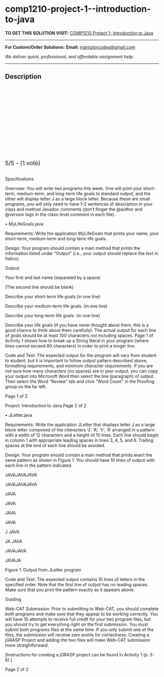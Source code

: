 # comp1210-project-1--introduction-to-java
**TO GET THIS SOLUTION VISIT:** [COMP1210 Project 1- Introduction to Java](https://mantutor.com/product/comp1210-project-introduction-to-java-2/)


---

**For Custom/Order Solutions:** **Email:** mantutorcodes@gmail.com  

*We deliver quick, professional, and affordable assignment help.*

---

<h2>Description</h2>



<div class="kk-star-ratings kksr-auto kksr-align-center kksr-valign-top" data-payload="{&quot;align&quot;:&quot;center&quot;,&quot;id&quot;:&quot;115966&quot;,&quot;slug&quot;:&quot;default&quot;,&quot;valign&quot;:&quot;top&quot;,&quot;ignore&quot;:&quot;&quot;,&quot;reference&quot;:&quot;auto&quot;,&quot;class&quot;:&quot;&quot;,&quot;count&quot;:&quot;1&quot;,&quot;legendonly&quot;:&quot;&quot;,&quot;readonly&quot;:&quot;&quot;,&quot;score&quot;:&quot;5&quot;,&quot;starsonly&quot;:&quot;&quot;,&quot;best&quot;:&quot;5&quot;,&quot;gap&quot;:&quot;4&quot;,&quot;greet&quot;:&quot;Rate this product&quot;,&quot;legend&quot;:&quot;5\/5 - (1 vote)&quot;,&quot;size&quot;:&quot;24&quot;,&quot;title&quot;:&quot;COMP1210  Project 1- Introduction to Java&quot;,&quot;width&quot;:&quot;138&quot;,&quot;_legend&quot;:&quot;{score}\/{best} - ({count} {votes})&quot;,&quot;font_factor&quot;:&quot;1.25&quot;}">

<div class="kksr-stars">

<div class="kksr-stars-inactive">
            <div class="kksr-star" data-star="1" style="padding-right: 4px">


<div class="kksr-icon" style="width: 24px; height: 24px;"></div>
        </div>
            <div class="kksr-star" data-star="2" style="padding-right: 4px">


<div class="kksr-icon" style="width: 24px; height: 24px;"></div>
        </div>
            <div class="kksr-star" data-star="3" style="padding-right: 4px">


<div class="kksr-icon" style="width: 24px; height: 24px;"></div>
        </div>
            <div class="kksr-star" data-star="4" style="padding-right: 4px">


<div class="kksr-icon" style="width: 24px; height: 24px;"></div>
        </div>
            <div class="kksr-star" data-star="5" style="padding-right: 4px">


<div class="kksr-icon" style="width: 24px; height: 24px;"></div>
        </div>
    </div>

<div class="kksr-stars-active" style="width: 138px;">
            <div class="kksr-star" style="padding-right: 4px">


<div class="kksr-icon" style="width: 24px; height: 24px;"></div>
        </div>
            <div class="kksr-star" style="padding-right: 4px">


<div class="kksr-icon" style="width: 24px; height: 24px;"></div>
        </div>
            <div class="kksr-star" style="padding-right: 4px">


<div class="kksr-icon" style="width: 24px; height: 24px;"></div>
        </div>
            <div class="kksr-star" style="padding-right: 4px">


<div class="kksr-icon" style="width: 24px; height: 24px;"></div>
        </div>
            <div class="kksr-star" style="padding-right: 4px">


<div class="kksr-icon" style="width: 24px; height: 24px;"></div>
        </div>
    </div>
</div>


<div class="kksr-legend" style="font-size: 19.2px;">
            5/5 - (1 vote)    </div>
    </div>
&nbsp;

Specifications

Overview: You will write two programs this week. One will print your short-term, medium-term, and long-term life goals to standard output, and the other will display letter J as a large block letter. Because these are small programs, you will only need to have 1-2 sentences of description in your class and method Javadoc comments (don’t forget the @author and @version tags in the class-level comment in each file).

• MyLifeGoals.java

Requirements: Write the application MyLifeGoals that prints your name, your short-term, medium-term and long-term life goals.

Design: Your program should contain a main method that prints the information listed under “Output” (i.e., your output should replace the text in Italics).

Output:

Your first and last name (separated by a space)

(The second line should be blank)

Describe your short-term life goals.(in one line)

Describe your medium-term life goals. (in one line)

Describe your long-term life goals. (in one line)

Describe your life goals (if you have never thought about them, this is a good chance to think about them carefully). The actual output for each line of goals should be at least 100 characters not including spaces. Page 1 of Activity 1 shows how to break up a String literal in your program (where lines cannot exceed 80 characters) in order to print a longer line.

Code and Test: The expected output for the program will vary from student to student, but it is important to follow output pattern described above, formatting requirements, and minimum character requirements. If you are not sure how many characters (no spaces) are in your output, you can copy your output into Microsoft Word then select the line (paragraph) of output. Then select the Word “Review” tab and click “Word Count” in the Proofing group on the far left.

Page 1 of 2

Project: Introduction to Java Page 2 of 2

• JLetter.java

Requirements: Write the application JLetter that displays letter J as a large block letter composed of the characters ‘J’, ‘A’, ‘V’, ‘A’ arranged in a pattern with a width of 12 characters and a height of 10 lines. Each line should begin in column 1 with appropriate leading spaces in lines 3, 4, 5, and 6. Trailing spaces at the end of each line should be avoided.

Design: Your program should contain a main method that prints exact the same pattern as shown in Figure 1. You should have 10 lines of output with each line in the pattern indicated.

JAVAJAVAJAVA

JAVAJAVAJAVA

JAVA

JAVA

JAVA

JAVA

J JAVA

JA JAVA

JAVAJAVA

JAVAJA

Figure 1. Output from JLetter program

Code and Test: The expected output contains 10 lines of letters in the specified order. Note that the first line of output has no leading spaces. Make sure that you print the pattern exactly as it appears above.

Grading

Web-CAT Submission: Prior to submitting to Web-CAT, you should complete both programs and make sure that they appear to be working correctly. You will have 10 attempts to receive full credit for your two program files, but you should try to get everything right on the first submission. You must submit both programs files at the same time. If you only submit one of the files, the submission will receive zero points for correctness. Creating a jGRASP Project and adding the two files will make Web-CAT submission more straightforward.

[Instructions for creating a jGRASP project can be found in Activity 1 (p. 5-6).]

Page 2 of 2
